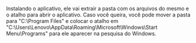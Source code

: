 Instalando o aplicativo, ele vai extrair a pasta com os arquivos do mesmo e o atalho para abrir o aplicativo. Caso você queira, você pode mover a pasta para "C:\Program Files" e colocar o atalho em "C:\Users\Lenovo\AppData\Roaming\Microsoft\Windows\Start Menu\Programs" para ele aparecer na pesquisa do Windows.
